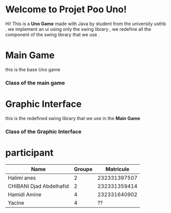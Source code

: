 # Welcome to Projet Poo Uno!

Hi! This is a **Uno Game** made with Java by student from the university usthb  . we implement an ui using only the swing library , we redefine all the component of the swing library that we use .


# Main Game

this is the base Uno game 

### Class of the main game



# Graphic Interface

this is the redefined swing library that we use in the **Main Game**

### Class of the Graphic Interface

# participant

|     Name           |Groupe                          |Matricule                         |
|----------------|-------------------------------|-----------------------------|
|Halimi anes|2|232331397507            |
|CHIBANI Djad Abdelhafid |2 |232331359414           |
|Hamidi Amine|4|232331640902|
|Yacine|4|??|
